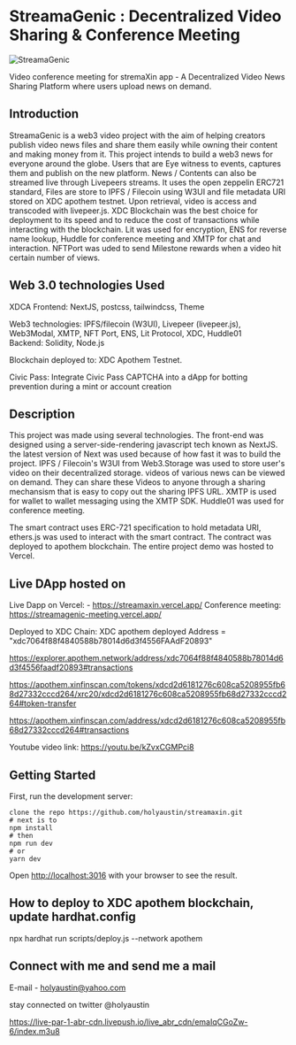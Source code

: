 # StreamaGenic : Decentralized Video Sharing & Conference Meeting

![StreamaGenic ](https://bafkreidugtjoxts62zsi32riqsjlpt643vnqxtaljo4tba2n2dlqvb2jyq.ipfs.w3s.link/)

Video conference meeting for stremaXin app - A Decentralized Video News Sharing Platform where users upload news on demand.

## Introduction

StreamaGenic is a web3 video project with the aim of helping creators publish video news files and share them easily while owning their content and making money from it. This project intends to build a web3 news for everyone around the globe. Users that are Eye witness to events, captures them and publish on the new platform. 
News / Contents can also be streamed live through Livepeers streams. It uses the open zeppelin ERC721 standard, Files are store to IPFS / Filecoin using W3UI and  file metadata URI stored on XDC apothem testnet. Upon retrieval, video is access and transcoded with livepeer.js. 
XDC Blockchain was the best choice for deployment to its speed and to reduce the cost of transactions while interacting with the blockchain. Lit was used for encryption, ENS for reverse name lookup, Huddle for conference meeting and XMTP for chat and interaction. NFTPort was uded to send Milestone rewards when a video hit certain number of views.

## Web 3.0 technologies Used
XDCA
Frontend: NextJS, postcss, tailwindcss, Theme

Web3 technologies: IPFS/filecoin (W3UI), Livepeer (livepeer.js), Web3Modal, XMTP, NFT Port, ENS, Lit Protocol, XDC,  Huddle01  
Backend: Solidity, Node.js

Blockchain deployed to:  XDC Apothem Testnet.

Civic Pass: Integrate Civic Pass CAPTCHA into a dApp for botting prevention during a mint or account creation

## Description

This project was made using several technologies. The front-end was designed using a server-side-rendering javascript tech known as NextJS. the latest version of Next was used because of how fast it was to build the project.  IPFS / Filecoin's W3UI from Web3.Storage was used to store user's video on their decentralized storage. videos of various news can be viewed on demand. They can share these Videos to anyone through a sharing mechansism that is easy to copy out the sharing IPFS URL.
XMTP is used for wallet to wallet messaging using the XMTP SDK. Huddle01 was used for conference meeting.

The smart contract uses ERC-721 specification to hold metadata URI, ethers.js was used to interact with the smart contract. The contract was deployed to apothem blockchain. The entire project demo was hosted to Vercel.

## Live DApp hosted on

Live Dapp on Vercel: - <https://streamaxin.vercel.app/>
Conference meeting: <https://streamagenic-meeting.vercel.app/>



Deployed to XDC Chain:
  XDC apothem deployed Address = "xdc7064f88f4840588b78014d6d3f4556FAAdF20893"

  <https://explorer.apothem.network/address/xdc7064f88f4840588b78014d6d3f4556faadf20893#transactions>

  https://apothem.xinfinscan.com/tokens/xdcd2d6181276c608ca5208955fb68d27332cccd264/xrc20/xdcd2d6181276c608ca5208955fb68d27332cccd264#token-transfer

  https://apothem.xinfinscan.com/address/xdcd2d6181276c608ca5208955fb68d27332cccd264#transactions

 Youtube video link: <https://youtu.be/kZvxCGMPci8>

## Getting Started

First, run the development server:

```text
clone the repo https://github.com/holyaustin/streamaxin.git
# next is to 
npm install
# then
npm run dev
# or
yarn dev
```

Open [http://localhost:3016](http://localhost:3016) with your browser to see the result.



## How to deploy to XDC apothem  blockchain, update hardhat.config

npx hardhat run scripts/deploy.js --network apothem

## Connect with me and send me a mail

E-mail - holyaustin@yahoo.com

stay connected on twitter @holyaustin

https://live-par-1-abr-cdn.livepush.io/live_abr_cdn/emaIqCGoZw-6/index.m3u8

